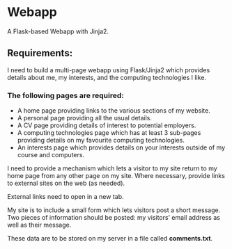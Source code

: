 # Webapp
A Flask-based Webapp with Jinja2.

## Requirements:
I need to build a multi-page webapp using Flask/Jinja2 which provides details about me, my interests, and the computing technologies I like.  
### The following pages are required:
- A home page providing links to the various sections of my website.
- A personal page providing all the usual details.
- A CV page providing details of interest to potential employers.
- A computing technologies page which has at least 3 sub-pages providing details on my favourite computing technologies.
- An interests page which provides details on your interests outside of my course and computers.

I need to provide a mechanism which lets a visitor to my site return to my home page from any other page on my site. Where necessary, provide links to external sites on the web (as needed).  

External links need to open in a new tab.  

My site is to include a small form which lets visitors post a short message. Two pieces of information should be posted: my visitors’ email address as well as their message.  

These data are to be stored on my server in a file called **comments.txt**.
